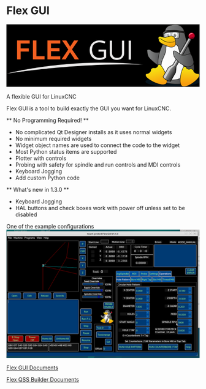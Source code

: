 # Flex GUI

<img src='./images/FlexGUI-blackbg.png'>

A flexible GUI for LinuxCNC

Flex GUI is a tool to build exactly the GUI you want for LinuxCNC.

** No Programming Required! **

* No complicated Qt Designer installs as it uses normal widgets
* No minimum required widgets
* Widget object names are used to connect the code to the widget
* Most Python status items are supported
* Plotter with controls
* Probing with safety for spindle and run controls and MDI controls
* Keyboard Jogging
* Add custom Python code

** What's new in 1.3.0 **
* Keyboard Jogging
* HAL buttons and check boxes work with power off unless set to be disabled

One of the example configurations
<img src='./images/touch-probe3.png'>

[Flex GUI Documents](https://gnipsel.com/linuxcnc/flexgui/index.html)

[Flex QSS Builder Documents](https://gnipsel.com/linuxcnc/flexqss/index.html)

